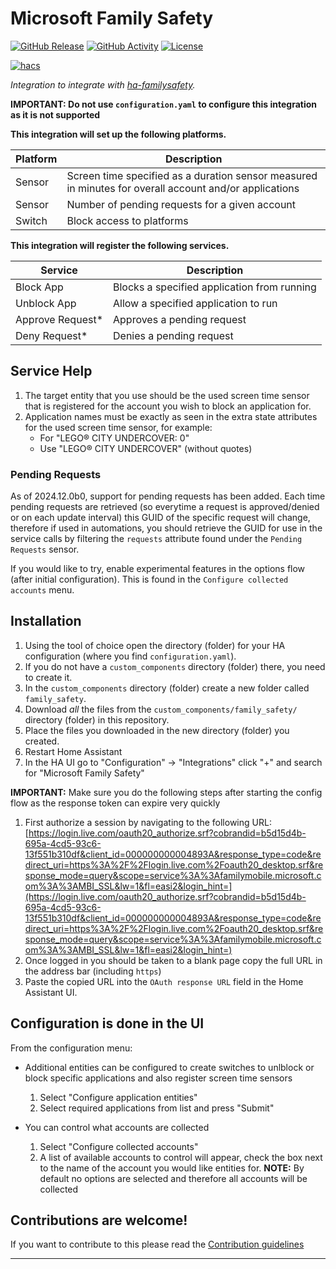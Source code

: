 # Microsoft Family Safety

[![GitHub Release][releases-shield]][releases]
[![GitHub Activity][commits-shield]][commits]
[![License][license-shield]](LICENSE)

[![hacs][hacsbadge]][hacs]

_Integration to integrate with [ha-familysafety][ha-familysafety]._

**IMPORTANT: Do not use `configuration.yaml` to configure this integration as it is not supported**

**This integration will set up the following platforms.**

| Platform | Description                                                                                            |
| -------- | ------------------------------------------------------------------------------------------------------ |
| Sensor   | Screen time specified as a duration sensor measured in minutes for overall account and/or applications |
| Sensor | Number of pending requests for a given account |
| Switch   | Block access to platforms |

**This integration will register the following services.**

| Service     | Description                                 |
| ----------- | ------------------------------------------- |
| Block App   | Blocks a specified application from running |
| Unblock App | Allow a specified application to run        |
| Approve Request* | Approves a pending request |
| Deny Request* | Denies a pending request |

## Service Help

1. The target entity that you use should be the used screen time sensor that is registered for the account you wish to block an application for.
1. Application names must be exactly as seen in the extra state attributes for the used screen time sensor, for example:
   - For "LEGO® CITY UNDERCOVER: 0"
   - Use "LEGO® CITY UNDERCOVER" (without quotes)

### Pending Requests

As of 2024.12.0b0, support for pending requests has been added. Each time pending requests are retrieved (so everytime a request is approved/denied or on each update interval) this GUID of the specific request will change, therefore if used in automations, you should retrieve the GUID for use in the service calls by filtering the `requests` attribute found under the `Pending Requests` sensor.

If you would like to try, enable experimental features in the options flow (after initial configuration). This is found in the `Configure collected accounts` menu.

## Installation

1. Using the tool of choice open the directory (folder) for your HA configuration (where you find `configuration.yaml`).
1. If you do not have a `custom_components` directory (folder) there, you need to create it.
1. In the `custom_components` directory (folder) create a new folder called `family_safety`.
1. Download _all_ the files from the `custom_components/family_safety/` directory (folder) in this repository.
1. Place the files you downloaded in the new directory (folder) you created.
1. Restart Home Assistant
1. In the HA UI go to "Configuration" -> "Integrations" click "+" and search for "Microsoft Family Safety"

**IMPORTANT:** Make sure you do the following steps after starting the config flow as the response token can expire very quickly

1. First authorize a session by navigating to the following URL:
   [https://login.live.com/oauth20_authorize.srf?cobrandid=b5d15d4b-695a-4cd5-93c6-13f551b310df&client_id=000000000004893A&response_type=code&redirect_uri=https%3A%2F%2Flogin.live.com%2Foauth20_desktop.srf&response_mode=query&scope=service%3A%3Afamilymobile.microsoft.com%3A%3AMBI_SSL&lw=1&fl=easi2&login_hint=](https://login.live.com/oauth20_authorize.srf?cobrandid=b5d15d4b-695a-4cd5-93c6-13f551b310df&client_id=000000000004893A&response_type=code&redirect_uri=https%3A%2F%2Flogin.live.com%2Foauth20_desktop.srf&response_mode=query&scope=service%3A%3Afamilymobile.microsoft.com%3A%3AMBI_SSL&lw=1&fl=easi2&login_hint=)
1. Once logged in you should be taken to a blank page copy the full URL in the address bar (including `https`)
1. Paste the copied URL into the `OAuth response URL` field in the Home Assistant UI.

## Configuration is done in the UI

From the configuration menu:

- Additional entities can be configured to create switches to unlblock or block specific applications and also register screen time sensors

  1.  Select "Configure application entities"
  1.  Select required applications from list and press "Submit"

- You can control what accounts are collected
  1.  Select "Configure collected accounts"
  1.  A list of available accounts to control will appear, check the box next to the name of the account you would like entities for.
      **NOTE:** By default no options are selected and therefore all accounts will be collected

## Contributions are welcome!

If you want to contribute to this please read the [Contribution guidelines](CONTRIBUTING.md)

---

[ha-familysafety]: https://github.com/pantherale0/ha-familysafety
[commits-shield]: https://img.shields.io/github/commit-activity/y/pantherale0/ha-familysafety.svg?style=for-the-badge
[commits]: https://github.com/pantherale0/ha-familysafety/commits/main
[hacs]: https://github.com/hacs/integration
[hacsbadge]: https://img.shields.io/badge/HACS-Default-green.svg?style=for-the-badge
[license-shield]: https://img.shields.io/github/license/pantherale0/ha-familysafety.svg?style=for-the-badge
[releases-shield]: https://img.shields.io/github/release/pantherale0/ha-familysafety.svg?style=for-the-badge
[releases]: https://github.com/pantherale0/ha-familysafety/releases
